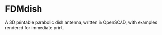 # FDMdish
A 3D printable parabolic dish antenna, written in OpenSCAD, with examples rendered for immediate print.

